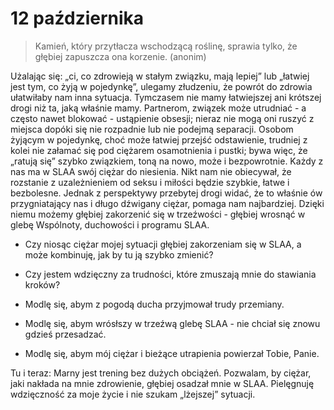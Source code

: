 
# 12 października

> Kamień, który przytłacza wschodzącą roślinę, sprawia tylko, że głębiej zapuszcza ona korzenie. (anonim)

Użalając się: „ci, co zdrowieją w stałym związku, mają lepiej” lub „łatwiej jest tym, co żyją w pojedynkę”, ulegamy złudzeniu, że powrót do zdrowia ułatwiłaby nam inna sytuacja. Tymczasem nie mamy łatwiejszej ani krótszej drogi niż ta, jaką właśnie mamy. Partnerom, związek może utrudniać - a często nawet blokować - ustąpienie obsesji; nieraz nie mogą oni ruszyć z miejsca dopóki się nie rozpadnie lub nie podejmą separacji. Osobom żyjącym w pojedynkę, choć może łatwiej przejść odstawienie, trudniej z kolei nie załamać się pod ciężarem osamotnienia i pustki; bywa więc, że „ratują się” szybko związkiem, toną na nowo, może i bezpowrotnie. Każdy z nas ma w SLAA swój ciężar do niesienia. Nikt nam nie obiecywał, że rozstanie z uzależnieniem od seksu i miłości będzie szybkie, łatwe i bezbolesne. Jednak z perspektywy przebytej drogi widać, że to właśnie ów przygniatający nas i długo dźwigany ciężar, pomaga nam najbardziej. Dzięki niemu możemy głębiej zakorzenić się w trzeźwości - głębiej wrosnąć w glebę Wspólnoty, duchowości i programu SLAA.

- Czy niosąc ciężar mojej sytuacji głębiej zakorzeniam się w SLAA, a może kombinuję, jak by tu ją szybko zmienić?
- Czy jestem wdzięczny za trudności, które zmuszają mnie do stawiania kroków?

- Modlę się, abym z pogodą ducha przyjmował trudy przemiany.
- Modlę się, abym wrósłszy w trzeźwą glebę SLAA - nie chciał się znowu gdzieś przesadzać.
- Modlę się, abym mój ciężar i bieżące utrapienia powierzał Tobie, Panie.

Tu i teraz: Marny jest trening bez dużych obciążeń. Pozwalam, by ciężar, jaki nakłada na mnie zdrowienie, głębiej osadzał mnie w SLAA. Pielęgnuję wdzięczność za moje życie i nie szukam „lżejszej” sytuacji.
